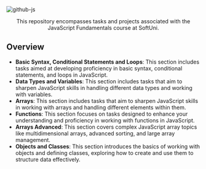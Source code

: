 
![github-js](https://github.com/MstMustafa/JS-Fundamentals/assets/141492875/843fbd6c-364d-4324-baae-94d57b03a1c8)
<div align="center">
    <p>This repository encompasses tasks and projects associated with the JavaScript Fundamentals course at SoftUni.</p>
</div>


## Overview
- **Basic Syntax, Conditional Statements and Loops**: This section includes tasks aimed at developing proficiency in basic syntax, conditional statements, and loops in JavaScript.
- **Data Types and Variables**: This section includes tasks that aim to sharpen JavaScript skills in handling different data types and working with variables.
- **Arrays**: This section includes tasks that aim to sharpen JavaScript skills in working with arrays and handling different elements within them.
- **Functions**: This section focuses on tasks designed to enhance your understanding and proficiency in working with functions in JavaScript.
- **Arrays Advanced**: This section covers complex JavaScript array topics like multidimensional arrays, advanced sorting, and large array management.
- **Objects and Classes**: This section introduces the basics of working with objects and defining classes, exploring how to create and use them to structure data effectively.
